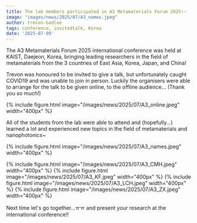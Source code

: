 ```yaml
---
title: The lab members participated in A3 Metamaterials Forum 2025!~
image: "images/news/2025/07/A3_names.jpeg"
author: trevon-badloe
tags: conference, invitedtalk, Korea
date: '2025-07-09'
---
```


The A3 Metamaterials Forum 2025 international conference was held at KAIST, Daejeon, Korea, bringing leading researchers in the field of metamaterials from the 3 countries of East Asia, Korea, Japan, and China!

Trevon was honoured to be invited to give a talk, but unfortunately caught COVID19 and was unable to join in person. Luckily the organisers were able to arrange for the talk to be given online, to the offline audience... (Thank you so much!)

{%
  include figure.html
  image="/images/news/2025/07/A3_online.jpeg"
  width="400px"
%}

All of the students from the lab were able to attend and (hopefully...) learned a lot and experienced new topics in the field of metamaterials and nanophotonics~

{%
  include figure.html
  image="/images/news/2025/07/A3_names.jpeg"
  width="400px"
%}

{%
  include figure.html
  image="/images/news/2025/07/A3_CMH.jpeg"
  width="400px"
%}
{%
  include figure.html
  image="/images/news/2025/07/A3_KF.jpeg"
  width="400px"
%}
{%
  include figure.html
  image="/images/news/2025/07/A3_LCH.jpeg"
  width="400px"
%}
{%
  include figure.html
  image="/images/news/2025/07/A3_ZX.jpeg"
  width="400px"
%}

Next time let's go together...ㅠㅠ and present your research at the international conference!!